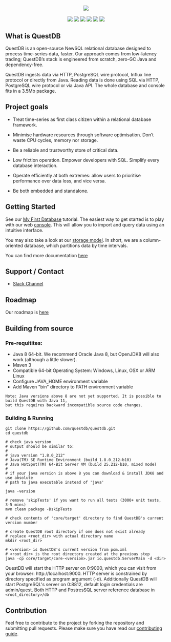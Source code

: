<h4 align="center">
  <img src="https://raw.githubusercontent.com/questdb/questdb/master/ui/assets/images/logo-readme.jpg"/>
</h4>

<p align="center">
  <a href="https://github.com/questdb/questdb/blob/master/LICENSE.txt"><img src="https://img.shields.io/github/license/questdb/questdb"></a>
  <a href="https://www.codacy.com/app/bluestreak/nfsdb"><img src="https://api.codacy.com/project/badge/grade/83c6250bd9fc45a98c12c191af710754"></a>
  <a href="https://circleci.com/gh/questdb/questdb"><img src="https://img.shields.io/circleci/build/github/questdb/questdb/master?token=c019f9fac8d84c0fa4896447d6073504a830e099"></a>
  <a href="https://serieux-saucisson-79115.herokuapp.com/"><img src="https://serieux-saucisson-79115.herokuapp.com/badge.svg"></a>
  <a href="https://github.com/questdb/questdb/releases/download/4.2.0/questdb-4.2.0-bin.tar.gz"><img src="https://img.shields.io/github/downloads/questdb/questdb/total"></a>
  <a href="https://search.maven.org/search?q=g:org.questdb"><img src="https://img.shields.io/maven-central/v/org.questdb/core"></a>
</p

<p/>

## What is QuestDB

QuestDB is an open-source NewSQL relational database designed to process time-series data, faster. Our approach comes from low-latency trading; QuestDB’s stack is engineered from scratch, zero-GC Java and dependency-free.

QuestDB ingests data via HTTP, PostgreSQL wire protocol, Influx line protocol or directly from Java. Reading data is done using SQL via HTTP,
PostgreSQL wire protocol or via Java API. The whole database and console fits in a 3.5Mb package.

## Project goals

- Treat time-series as first class citizen within a relational database framework.

- Minimise hardware resources through software optimisation. Don’t waste CPU cycles, memory nor storage.

- Be a reliable and trustworthy store of critical data.

- Low friction operation. Empower developers with SQL. Simplify every database interaction.

- Operate efficiently at both extremes: allow users to prioritise performance over data loss, and vice versa.

- Be both embedded and standalone.

## Getting Started

See our [My First Database](https://www.questdb.io/docs/myFirstDatabase) tutorial.
The easiest way to get started is to play with our
web [console](https://www.questdb.io/docs/usingWebConsole). This will allow you to import
and query data using an intuitive interface.

You may also take a look at our [storage model](https://www.questdb.io/docs/storageModel). In short,
we are a column-oriented database, which partitions data by time intervals.

You can find more documentation [here](https://www.questdb.io/docs/documentationOverview)

## Support / Contact

- [Slack Channel](https://join.slack.com/t/questdb/shared_invite/enQtNzk4Nzg4Mjc2MTE2LTEzZThjMzliMjUzMTBmYzVjYWNmM2UyNWJmNDdkMDYyZmE0ZDliZTQxN2EzNzk5MDE3Zjc1ZmJiZmFiZTIwMGY)

## Roadmap

Our roadmap is [here](https://www.questdb.io/docs/roadmap)

## Building from source

### Pre-requitites:

- Java 8 64-bit. We recommend Oracle Java 8, but OpenJDK8 will also work (although a little slower).
- Maven 3
- Compatible 64-bit Operating System: Windows, Linux, OSX or ARM Linux
- Configure JAVA_HOME environment variable
- Add Maven "bin" directory to PATH environment variable

```
Note: Java versions above 8 are not yet supported. It is possible to build QuestDB with Java 11,
but this requires backward incompatible source code changes.
```

### Building & Running

```
git clone https://github.com/questdb/questdb.git
cd questdb

# check java version
# output should be similar to:
#
# java version "1.8.0_212"
# Java(TM) SE Runtime Environment (build 1.8.0_212-b10)
# Java HotSpot(TM) 64-Bit Server VM (build 25.212-b10, mixed mode)
#
# if your java version is above 8 you can download & install JDK8 and use absolute
# path to java executable instead of 'java'

java -version

# remove 'skipTests' if you want to run all tests (3000+ unit tests, 3-5 mins)
mvn clean package -DskipTests

# check contents of 'core/target' directory to find QuestDB's current version number

# create QuestDB root directory if one does not exist already
# replace <root_dir> with actual directory name
mkdir <root_dir>

# <version> is QuestDB's current version from pom.xml
# <root_dir> is the root directory created at the previous step
java -cp core/target/core-<version>.jar io.questdb.ServerMain -d <dir>
```

QuestDB will start the HTTP server on 0:9000, which you can visit from your browser: http://localhost:9000. HTTP server is constrained by directory specified as program argument (-d). Additionally QuestDB will start PostgreSQL's server on 0:8812, default login credentials are admin/quest. Both HTTP and PostresSQL server reference database in `<root_directory>/db`


## Contribution

Feel free to contribute to the project by forking the repository and submitting pull requests.
Please make sure you have read our [contributing guide](https://github.com/questdb/questdb/blob/master/CONTRIBUTING.md).
